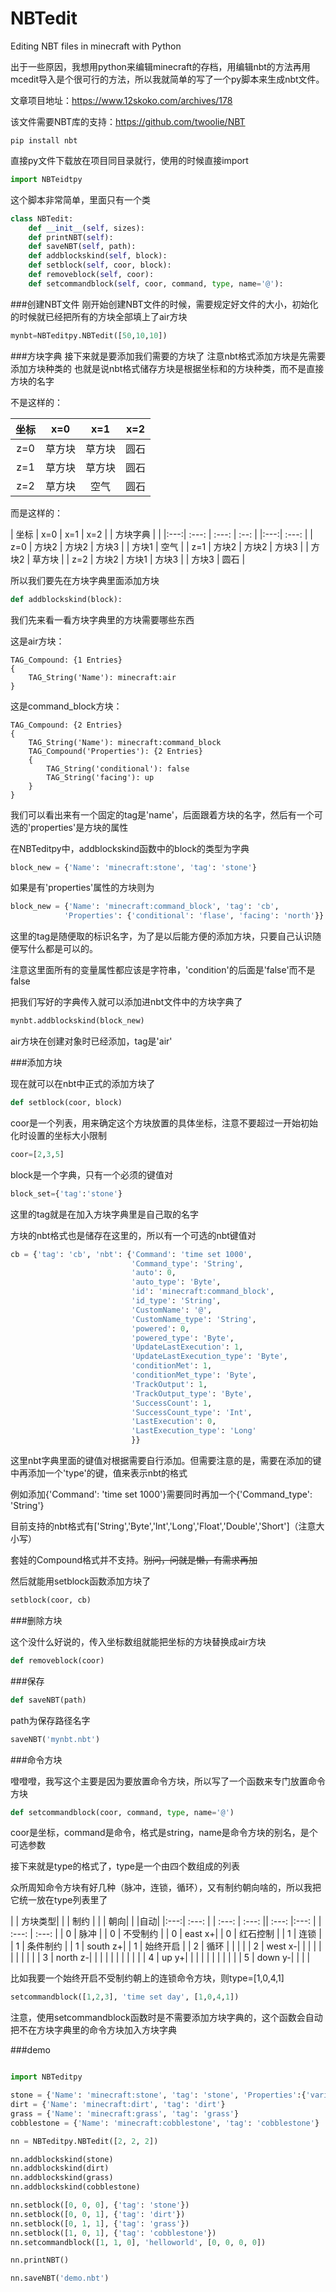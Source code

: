 # NBTedit
Editing NBT files in minecraft with Python

出于一些原因，我想用python来编辑minecraft的存档，用编辑nbt的方法再用mcedit导入是个很可行的方法，所以我就简单的写了一个py脚本来生成nbt文件。

文章项目地址：https://www.12skoko.com/archives/178

该文件需要NBT库的支持：https://github.com/twoolie/NBT

```pip
pip install nbt
```

直接py文件下载放在项目同目录就行，使用的时候直接import
```python
import NBTeidtpy
```

这个脚本非常简单，里面只有一个类
```python
class NBTedit:
	def __init__(self, sizes):
	def printNBT(self):
	def saveNBT(self, path):
	def addblockskind(self, block):
	def setblock(self, coor, block):
	def removeblock(self, coor):
	def setcommandblock(self, coor, command, type, name='@'):
```
###创建NBT文件
刚开始创建NBT文件的时候，需要规定好文件的大小，初始化的时候就已经把所有的方块全部填上了air方块

```python
mynbt=NBTeditpy.NBTedit([50,10,10])
```
###方块字典
接下来就是要添加我们需要的方块了
注意nbt格式添加方块是先需要添加方块种类的
也就是说nbt格式储存方块是根据坐标和的方块种类，而不是直接方块的名字

不是这样的：

| 坐标 | x=0 | x=1 | x=2 |
|:---:| :---: | :---: | :--: |
| z=0 | 草方块 | 草方块 | 圆石 |
| z=1 | 草方块 | 草方块 | 圆石 |
| z=2 | 草方块 | 空气 | 圆石 |


而是这样的：

| 坐标 | x=0 | x=1 | x=2 |        | 方块字典 |  |
|:---:| :---: | :---: | :--: |   |:---:| :---: |
| z=0 | 方块2 | 方块2 | 方块3 |    | 方块1 | 空气 |
| z=1 | 方块2 | 方块2 | 方块3 |    | 方块2 | 草方块 |
| z=2 | 方块2 | 方块1 | 方块3 |    | 方块3 | 圆石 |

所以我们要先在方块字典里面添加方块
```python
def addblockskind(block):
```

我们先来看一看方块字典里的方块需要哪些东西

这是air方块：
```nbt
TAG_Compound: {1 Entries}
{
	TAG_String('Name'): minecraft:air
}
```
这是command_block方块：
```nbt
TAG_Compound: {2 Entries}
{
	TAG_String('Name'): minecraft:command_block
	TAG_Compound('Properties'): {2 Entries}
	{
		TAG_String('conditional'): false
		TAG_String('facing'): up
	}
}
```

我们可以看出来有一个固定的tag是'name'，后面跟着方块的名字，然后有一个可选的'properties'是方块的属性

在NBTeditpy中，addblockskind函数中的block的类型为字典

```python
block_new = {'Name': 'minecraft:stone', 'tag': 'stone'}
```
如果是有'properties'属性的方块则为
```python
block_new = {'Name': 'minecraft:command_block', 'tag': 'cb',
			'Properties': {'conditional': 'flase', 'facing': 'north'}}
```
这里的tag是随便取的标识名字，为了是以后能方便的添加方块，只要自己认识随便写什么都是可以的。

注意这里面所有的变量属性都应该是字符串，'condition'的后面是'false'而不是false

把我们写好的字典传入就可以添加进nbt文件中的方块字典了

```python
mynbt.addblockskind(block_new)
```
air方块在创建对象时已经添加，tag是'air'

###添加方块

现在就可以在nbt中正式的添加方块了

```python
def setblock(coor, block)
```
coor是一个列表，用来确定这个方块放置的具体坐标，注意不要超过一开始初始化时设置的坐标大小限制
```python
coor=[2,3,5]
```
block是一个字典，只有一个必须的键值对
```python
block_set={'tag':'stone'}
```
这里的tag就是在加入方块字典里是自己取的名字

方块的nbt格式也是储存在这里的，所以有一个可选的nbt键值对
```python
cb = {'tag': 'cb', 'nbt': {'Command': 'time set 1000',
                           'Command_type': 'String',
                           'auto': 0,
                           'auto_type': 'Byte',
                           'id': 'minecraft:command_block',
                           'id_type': 'String',
                           'CustomName': '@',
                           'CustomName_type': 'String',
                           'powered': 0,
                           'powered_type': 'Byte',
                           'UpdateLastExecution': 1,
                           'UpdateLastExecution_type': 'Byte',
                           'conditionMet': 1,
                           'conditionMet_type': 'Byte',
                           'TrackOutput': 1,
                           'TrackOutput_type': 'Byte',
                           'SuccessCount': 1, 
                           'SuccessCount_type': 'Int',
                           'LastExecution': 0,
                           'LastExecution_type': 'Long'
                           }}
```
这里nbt字典里面的键值对根据需要自行添加。但需要注意的是，需要在添加的键中再添加一个'type'的键，值来表示nbt的格式

例如添加{'Command': 'time set 1000'}需要同时再加一个{'Command_type': 'String'}

目前支持的nbt格式有['String','Byte','Int','Long','Float','Double','Short']（注意大小写）

套娃的Compound格式并不支持。~~别问，问就是懒，有需求再加~~

然后就能用setblock函数添加方块了
```python
setblock(coor, cb)
```

###删除方块

这个没什么好说的，传入坐标数组就能把坐标的方块替换成air方块

```python
def removeblock(coor)
```

###保存

```python
def saveNBT(path)
```

path为保存路径名字

```python
saveNBT('mynbt.nbt')
```

###命令方块

噔噔噔，我写这个主要是因为要放置命令方块，所以写了一个函数来专门放置命令方块

```python
def setcommandblock(coor, command, type, name='@')
```

coor是坐标，command是命令，格式是string，name是命令方块的别名，是个可选参数

接下来就是type的格式了，type是一个由四个数组成的列表

众所周知命令方块有好几种（脉冲，连锁，循环），又有制约朝向啥的，所以我把它统一放在type列表里了

|  | 方块类型| |   | 制约     |  |  | 朝向|       |  |自动|
|:---:| :---: |  | :---: | :---: || :---: |:---: | | :---: | :---: |
| 0 | 脉冲 |  | 0 |  不受制约 |  | 0 | east x+|  |  0  | 红石控制 |
| 1 | 连锁 |  | 1 |  条件制约 |  | 1 | south z+| |  1  | 始终开启 |
| 2 | 循环 |  |   |          |  | 2 | west x-|  |     | |
|   |      |  |   |          |  | 3 | north z-| |     | |
|   |      |  |   |          |  | 4 | up y+|    |     | |
|   |      |  |   |          |  | 5 | down y-|  |     | |

比如我要一个始终开启不受制约朝上的连锁命令方块，则type=[1,0,4,1]

```python
setcommandblock([1,2,3], 'time set day', [1,0,4,1])
````

注意，使用setcommandblock函数时是不需要添加方块字典的，这个函数会自动把不在方块字典里的命令方块加入方块字典

###demo

```python

import NBTeditpy

stone = {'Name': 'minecraft:stone', 'tag': 'stone', 'Properties':{'variant':'stone'}}
dirt = {'Name': 'minecraft:dirt', 'tag': 'dirt'}
grass = {'Name': 'minecraft:grass', 'tag': 'grass'}
cobblestone = {'Name': 'minecraft:cobblestone', 'tag': 'cobblestone'}

nn = NBTeditpy.NBTedit([2, 2, 2])

nn.addblockskind(stone)
nn.addblockskind(dirt)
nn.addblockskind(grass)
nn.addblockskind(cobblestone)

nn.setblock([0, 0, 0], {'tag': 'stone'})
nn.setblock([0, 0, 1], {'tag': 'dirt'})
nn.setblock([0, 1, 1], {'tag': 'grass'})
nn.setblock([1, 0, 1], {'tag': 'cobblestone'})
nn.setcommandblock([1, 1, 0], 'helloworld', [0, 0, 0, 0])

nn.printNBT()

nn.saveNBT('demo.nbt')

```
















